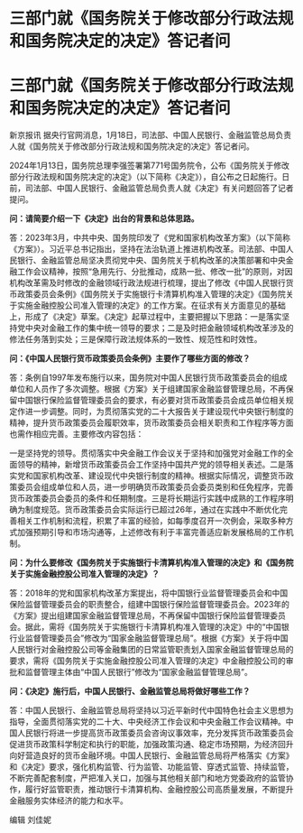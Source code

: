 # 三部门就《国务院关于修改部分行政法规和国务院决定的决定》答记者问

# 三部门就《国务院关于修改部分行政法规和国务院决定的决定》答记者问

新京报讯 据央行官网消息，1月18日，司法部、中国人民银行、金融监管总局负责人就《国务院关于修改部分行政法规和国务院决定的决定》答记者问。

2024年1月13日，国务院总理李强签署第771号国务院令，公布《国务院关于修改部分行政法规和国务院决定的决定》（以下简称《决定》），自公布之日起施行。日前，司法部、中国人民银行、金融监管总局负责人就《决定》有关问题回答了记者提问。

**问：请简要介绍一下《决定》出台的背景和总体思路。**

答：2023年3月，中共中央、国务院印发了《党和国家机构改革方案》（以下简称《方案》）。习近平总书记指出，坚持在法治轨道上推进机构改革。司法部、中国人民银行、金融监管总局坚决贯彻党中央、国务院关于机构改革的决策部署和中央金融工作会议精神，按照“急用先行、分批推动，成熟一批、修改一批”的原则，对因机构改革需及时修改的金融领域行政法规进行梳理，提出了修改《中国人民银行货币政策委员会条例》《国务院关于实施银行卡清算机构准入管理的决定》《国务院关于实施金融控股公司准入管理的决定》的工作方案。在征求有关方面意见的基础上，形成了《决定》草案。《决定》起草过程中，主要把握以下思路：一是落实坚持党中央对金融工作的集中统一领导的要求；二是及时把金融领域机构改革涉及的修法任务落到实处；三是保障行政法规体系的一致性、规范性和时效性。

**问：《中国人民银行货币政策委员会条例》主要作了哪些方面的修改？**

答：条例自1997年发布施行以来，国务院对中国人民银行货币政策委员会的组成单位和人员作了多次调整。根据《方案》关于组建国家金融监督管理总局，不再保留中国银行保险监督管理委员会的要求，有必要对货币政策委员会成员单位相关规定作进一步调整。同时，为贯彻落实党的二十大报告关于建设现代中央银行制度的精神，提升货币政策委员会履职效率，货币政策委员会相关职责和工作程序等方面也需作相应完善。主要修改内容包括：

一是坚持党的领导。贯彻落实中央金融工作会议关于坚持和加强党对金融工作的全面领导的精神，新增货币政策委员会工作坚持中国共产党的领导相关表述。二是落实党和国家机构改革、建设现代中央银行制度的精神。根据实际情况，调整货币政策委员会组成单位和人员，进一步明确货币政策委员会委员类别和任免程序，完善货币政策委员会委员的条件和任期制度。三是将长期运行实践中成熟的工作程序明确为制度规范。货币政策委员会实际运行已超过26年，通过在实践中不断优化完善相关工作机制和流程，积累了丰富的经验，如每季度召开一次例会，采取多种方式加强预期引导和市场沟通等，上述修改有利于丰富完善适应新发展格局的工作机制。

**问：为什么要修改《国务院关于实施银行卡清算机构准入管理的决定》和《国务院关于实施金融控股公司准入管理的决定》？**

答：2018年的党和国家机构改革方案提出，将中国银行业监督管理委员会和中国保险监督管理委员会的职责整合，组建中国银行保险监督管理委员会。2023年的《方案》提出组建国家金融监督管理总局，不再保留中国银行保险监督管理委员会。据此，需将《国务院关于实施银行卡清算机构准入管理的决定》中的“中国银行业监督管理委员会”修改为“国家金融监督管理总局”。根据《方案》关于将中国人民银行对金融控股公司等金融集团的日常监管职责划入国家金融监督管理总局的要求，需将《国务院关于实施金融控股公司准入管理的决定》中金融控股公司的审批和监督管理主体由“中国人民银行”修改为“国家金融监督管理总局”。

**问：《决定》施行后，中国人民银行、金融监管总局将做好哪些工作？**

答：中国人民银行、金融监管总局将坚持以习近平新时代中国特色社会主义思想为指导，全面贯彻落实党的二十大、中央经济工作会议和中央金融工作会议精神。中国人民银行将进一步提高货币政策委员会咨询议事效率，充分发挥货币政策委员会促进货币政策科学制定和执行的职能，加强政策沟通、稳定市场预期，为经济回升向好营造良好的货币金融环境。中国人民银行、金融监管总局将严格落实《方案》和《决定》要求，强化机构监管、行为监管、功能监管、穿透式监管、持续监管，不断完善配套制度，严把准入关口，加强与其他相关部门和地方党委政府的监管协作，履行好监管职责，推动银行卡清算机构、金融控股公司高质量发展，不断提升金融服务实体经济的能力和水平。

编辑 刘佳妮

